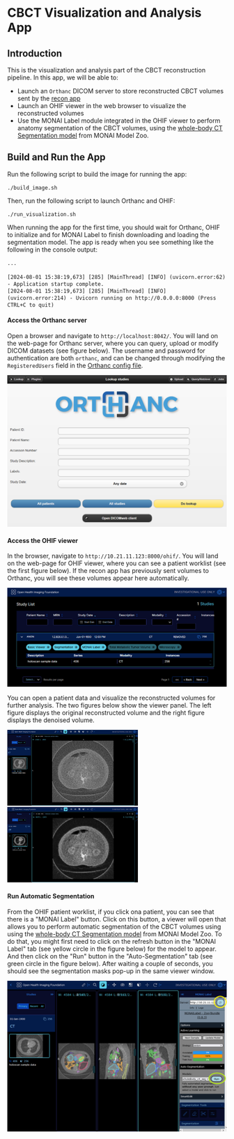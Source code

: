 # CBCT Visualization and Analysis App

## Introduction

This is the visualization and analysis part of the CBCT reconstruction
pipeline. In this app, we will be able to:
- Launch an `Orthanc` DICOM server to store reconstructed CBCT volumes
  sent by the [recon app](../recon/README.md)
- Launch an OHIF viewer in the web browser to visualize the
  reconstructed volumes
- Use the MONAI Label module integrated in the OHIF viewer to
  perform anatomy segmentation of the CBCT volumes, using the
  [whole-body CT Segmentation
  model](https://github.com/Project-MONAI/model-zoo/tree/dev/models/wholeBody_ct_segmentation)
  from MONAI Model Zoo.

## Build and Run the App

Run the following script to build the image for running the app:
```
./build_image.sh
```

Then, run the following script to launch Orthanc and OHIF:
```
./run_visualization.sh
```
When running the app for the first time, you should wait for Orthanc,
OHIF to initialize and for MONAI Label to finish downloading and
loading the segmentation model. The app is ready when you see
something like the following in the console output:
```
...

[2024-08-01 15:38:19,673] [285] [MainThread] [INFO] (uvicorn.error:62) - Application startup complete.
[2024-08-01 15:38:19,673] [285] [MainThread] [INFO] (uvicorn.error:214) - Uvicorn running on http://0.0.0.0:8000 (Press CTRL+C to quit)

```

#### Access the Orthanc server

Open a browser and navigate to `http://localhost:8042/`. You will land
on the web-page for Orthanc server, where you can query, upload or
modify DICOM datasets (see figure below). The username and password
for authentication are both `orthanc`, and can be changed through
modifying the `RegisteredUsers` field in the [Orthanc config
file](orthanc/orthanc_config.json).

<img src="./figs/orthanc-landing.png" width="600" alt="Orthanc landing"/>

#### Access the OHIF viewer

In the browser, navigate to `http://10.21.11.123:8000/ohif/`. You will
land on the web-page for OHIF viewer, where you can see a patient
worklist (see the first figure below). If the recon app has
previously sent volumes to Orthanc, you will see these volumes appear
here automatically.

<img src="./figs/ohif-landing.png" width="600" alt="OHIF landing"/>

You can open a patient data and visualize the reconstructed volumes
for further analysis. The two figures below show the viewer panel. The
left figure displays the original reconstructed volume and the right
figure displays the denoised volume.

<img src="./figs/ohif-viewer-recon-original.png" width="300" alt="OHIF viewer recon"/><img src="./figs/ohif-viewer-recon-denoised.png" width="300" alt="OHIF viewer denoised"/>

#### Run Automatic Segmentation

From the OHIF patient worklist, if you click ona patient, you can see
that there is a "MONAI Label" button. Click on this button, a viewer
will open that allows you to perform automatic segmentation of the
CBCT volumes using using the [whole-body CT Segmentation
model](https://github.com/Project-MONAI/model-zoo/tree/dev/models/wholeBody_ct_segmentation)
from MONAI Model Zoo. To do that, you might first need to click on the
refresh button in the "MONAI Label" tab (see yellow circle in the
figure below) for the model to appear. And then click on the "Run"
button in the "Auto-Segmentation" tab (see green circle in the figure
below). After waiting a couple of seconds, you should see the
segmentation masks pop-up in the same viewer window.

<img src="./figs/monai-label.png" width="600" alt="MONAI Label"/>
